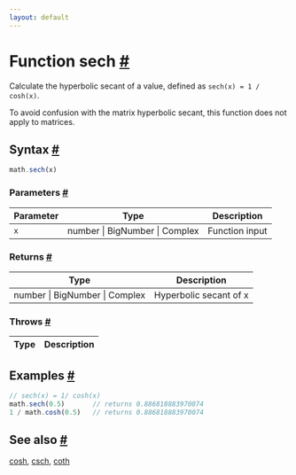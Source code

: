 ```yaml
---
layout: default
---
```


<!-- Note: This file is automatically generated from source code comments. Changes made in this file will be overridden. -->

<h1 id="function-sech">Function sech <a href="#function-sech" title="Permalink">#</a></h1>

Calculate the hyperbolic secant of a value,
defined as `sech(x) = 1 / cosh(x)`.

To avoid confusion with the matrix hyperbolic secant, this function does
not apply to matrices.


<h2 id="syntax">Syntax <a href="#syntax" title="Permalink">#</a></h2>

```js
math.sech(x)
```

<h3 id="parameters">Parameters <a href="#parameters" title="Permalink">#</a></h3>

Parameter | Type | Description
--------- | ---- | -----------
`x` | number &#124; BigNumber &#124; Complex | Function input

<h3 id="returns">Returns <a href="#returns" title="Permalink">#</a></h3>

Type | Description
---- | -----------
number &#124; BigNumber &#124; Complex | Hyperbolic secant of x


<h3 id="throws">Throws <a href="#throws" title="Permalink">#</a></h3>

Type | Description
---- | -----------


<h2 id="examples">Examples <a href="#examples" title="Permalink">#</a></h2>

```js
// sech(x) = 1/ cosh(x)
math.sech(0.5)       // returns 0.886818883970074
1 / math.cosh(0.5)   // returns 0.886818883970074
```


<h2 id="see-also">See also <a href="#see-also" title="Permalink">#</a></h2>

[cosh](cosh.html),
[csch](csch.html),
[coth](coth.html)
